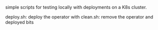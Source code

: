 simple scripts for testing locally with deployments on a K8s cluster.

deploy.sh: deploy the operator with
clean.sh: remove the operator and deployed bits
